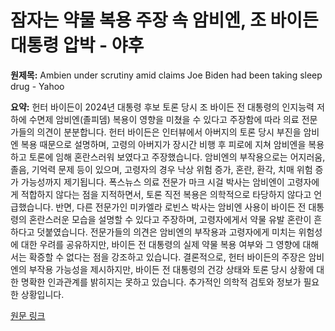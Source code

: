 # 잠자는 약물 복용 주장 속 암비엔, 조 바이든 대통령 압박 - 야후

**원제목:** Ambien under scrutiny amid claims Joe Biden had been taking sleep drug - Yahoo

**요약:** 헌터 바이든이 2024년 대통령 후보 토론 당시 조 바이든 전 대통령의 인지능력 저하에 수면제 암비엔(졸피뎀) 복용이 영향을 미쳤을 수 있다고 주장함에 따라 의료 전문가들의 의견이 분분합니다.  헌터 바이든은 인터뷰에서 아버지의 토론 당시 부진을 암비엔 복용 때문으로 설명하며, 고령의 아버지가 장시간 비행 후 피로에 지쳐 암비엔을 복용하고 토론에 임해 혼란스러워 보였다고 주장했습니다.  암비엔의 부작용으로는 어지러움, 졸음, 기억력 문제 등이 있으며, 고령자의 경우 낙상 위험 증가, 혼란, 환각, 치매 위험 증가 가능성까지 제기됩니다.  폭스뉴스 의료 전문가 마크 시걸 박사는 암비엔이 고령자에게 적합하지 않다는 점을 지적하면서, 토론 직전 복용은 의학적으로 타당하지 않다고 언급했습니다.  반면, 다른 전문가인 미카엘라 로빈스 박사는 암비엔 사용이 바이든 전 대통령의 혼란스러운 모습을 설명할 수 있다고 주장하며, 고령자에게서 약물 유발 혼란이 흔하다고 덧붙였습니다.  전문가들의 의견은 암비엔의 부작용과 고령자에게 미치는 위험성에 대한 우려를 공유하지만, 바이든 전 대통령의 실제 약물 복용 여부와 그 영향에 대해서는  확증할 수 없다는 점을 강조하고 있습니다.  결론적으로, 헌터 바이든의 주장은 암비엔의 부작용 가능성을 제시하지만,  바이든 전 대통령의 건강 상태와 토론 당시 상황에 대한 명확한 인과관계를 밝히지는 못하고 있습니다.  추가적인 의학적 검토와 정보가 필요한 상황입니다.

[원문 링크](https://www.yahoo.com/news/articles/ambien-under-scrutiny-amid-claims-090059863.html)
